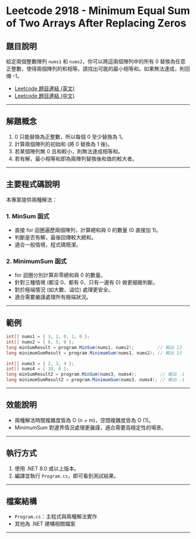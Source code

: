 # Leetcode 2918 - Minimum Equal Sum of Two Arrays After Replacing Zeros

## 題目說明

給定兩個整數陣列 `nums1` 和 `nums2`，你可以將這兩個陣列中的所有 0 替換為任意正整數，使得兩個陣列的和相等。請找出可能的最小相等和。如果無法達成，則回傳 -1。

- [Leetcode 題目連結 (英文)](https://leetcode.com/problems/minimum-equal-sum-of-two-arrays-after-replacing-zeros/description/)
- [Leetcode 題目連結 (中文)](https://leetcode.cn/problems/minimum-equal-sum-of-two-arrays-after-replacing-zeros/description/)

---

## 解題概念

1. 0 只能替換為正整數，所以每個 0 至少替換為 1。
2. 計算兩個陣列的初始和 (將 0 替換為 1 後)。
3. 若某個陣列無 0 且和較小，則無法達成相等和。
4. 若有解，最小相等和即為兩陣列替換後和值的較大者。

---

## 主要程式碼說明

本專案提供兩種解法：

### 1. MinSum 函式

- 直接 for 迴圈遍歷兩個陣列，計算總和與 0 的數量 (0 直接加 1)。
- 判斷是否有解，最後回傳較大總和。
- 適合一般情境，程式碼簡潔。

### 2. MinimumSum 函式

- for 迴圈分別計算非零總和與 0 的數量。
- 針對三種情境 (都沒 0、都有 0、只有一邊有 0) 做更細緻判斷。
- 對於極端情況 (如大數、溢位) 處理更安全。
- 適合需要嚴謹處理所有極端狀況。

---

## 範例

```csharp
int[] nums1 = { 3, 2, 0, 1, 0 };
int[] nums2 = { 6, 5, 0 };
long minSumResult = program.MinSum(nums1, nums2);         // 輸出 13
long minimumSumResult = program.MinimumSum(nums1, nums2); // 輸出 13

int[] nums3 = { 2, 3, 4 };
int[] nums4 = { 10, 0 };
long minSumResult2 = program.MinSum(nums3, nums4);         // 輸出 -1
long minimumSumResult2 = program.MinimumSum(nums3, nums4); // 輸出 -1
```

---

## 效能說明

- 兩種解法時間複雜度皆為 O (n + m)，空間複雜度皆為 O (1)。
- MinimumSum 對邊界情況處理更嚴謹，適合需要高穩定性的場景。

---

## 執行方式

1. 使用 .NET 8.0 或以上版本。
2. 編譯並執行 `Program.cs`，即可看到測試結果。

---

## 檔案結構

- `Program.cs`：主程式與兩種解法實作
- 其他為 .NET 建構相關檔案

---
